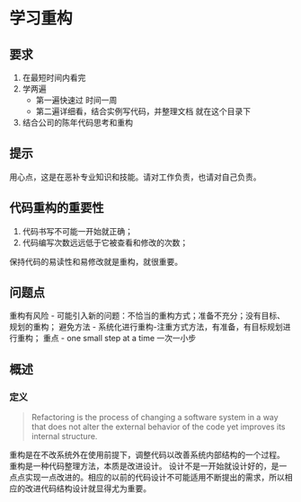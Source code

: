 # 学习重构
## 要求
1. 在最短时间内看完
2. 学两遍 
    * 第一遍快速过 时间一周
    * 第二遍详细看，结合实例写代码，并整理文档 就在这个目录下
3. 结合公司的陈年代码思考和重构
## 提示
用心点，这是在恶补专业知识和技能。请对工作负责，也请对自己负责。

## 代码重构的重要性
1. 代码书写不可能一开始就正确；
2. 代码编写次数远远低于它被查看和修改的次数；

保持代码的易读性和易修改就是重构，就很重要。

## 问题点
重构有风险 - 可能引入新的问题：不恰当的重构方式；准备不充分；没有目标、规划的重构；
避免方法 - 系统化进行重构-注重方式方法，有准备，有目标规划进行重构；
重点 - one small step at a time 一次一小步

## 概述
### 定义
> Refactoring is the process of changing a software system in a way that does not alter the external behavior of the code yet improves its internal structure. 

重构是在不改系统外在使用前提下，调整代码以改善系统内部结构的一个过程。
重构是一种代码整理方法，本质是改进设计。
设计不是一开始就设计好的，是一点点实现一点改进的。相应的以前的代码设计不可能适用不断提出的需求，所以相应的改进代码结构设计就显得尤为重要。


